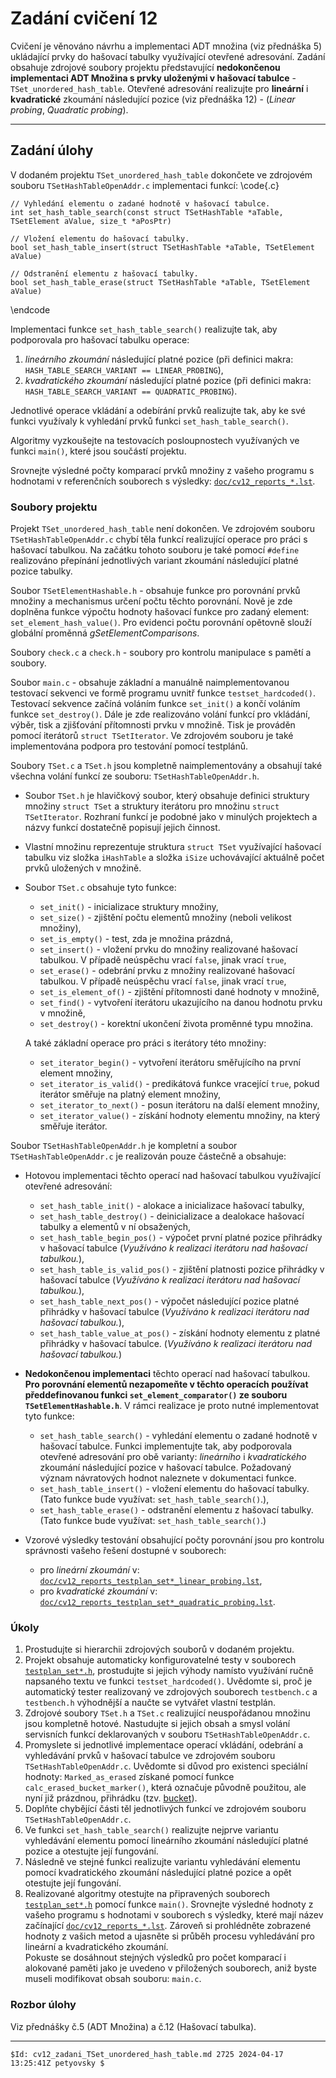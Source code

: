 # Zadání cvičení 12

Cvičení je věnováno návrhu a implementaci ADT množina (viz přednáška 5) ukládající prvky do hašovací tabulky využívající otevřené adresování.
Zadání obsahuje zdrojové soubory projektu představující **nedokončenou implementaci ADT Množina s prvky uloženými v hašovací tabulce** - `TSet_unordered_hash_table`.
Otevřené adresování realizujte pro **lineární** i **kvadratické** zkoumání následující pozice (viz přednáška 12) - (*Linear probing*, *Quadratic probing*).

---

## Zadání úlohy
V dodaném projektu `TSet_unordered_hash_table` dokončete ve zdrojovém souboru `TSetHashTableOpenAddr.c` implementaci funkcí:  \code{.c}

	// Vyhledání elementu o zadané hodnotě v hašovací tabulce.
	int set_hash_table_search(const struct TSetHashTable *aTable, TSetElement aValue, size_t *aPosPtr)
	
	// Vložení elementu do hašovací tabulky.
	bool set_hash_table_insert(struct TSetHashTable *aTable, TSetElement aValue)
	
	// Odstranění elementu z hašovací tabulky.
	bool set_hash_table_erase(struct TSetHashTable *aTable, TSetElement aValue)
\endcode   

Implementaci funkce `set_hash_table_search()` realizujte tak, aby podporovala pro hašovací tabulku operace:

  1. *lineárního zkoumání* následující platné pozice (při definici makra: `HASH_TABLE_SEARCH_VARIANT == LINEAR_PROBING`),
  2. *kvadratického zkoumání* následující platné pozice (při definici makra: `HASH_TABLE_SEARCH_VARIANT == QUADRATIC_PROBING`).

Jednotlivé operace vkládání a odebírání prvků realizujte tak, aby ke své funkci využívaly k vyhledání prvků funkci `set_hash_table_search()`.

Algoritmy vyzkoušejte na testovacích posloupnostech využívaných ve funkci `main()`, které jsou součástí projektu.

Srovnejte výsledné počty komparací prvků množiny z vašeho programu s hodnotami v referenčních souborech s výsledky: [`doc/cv12_reports_*.lst`](examples.html).

### Soubory projektu

Projekt `TSet_unordered_hash_table` není dokončen. Ve zdrojovém souboru `TSetHashTableOpenAddr.c` chybí těla funkcí realizující operace pro práci s hašovací tabulkou.
Na začátku tohoto souboru je také pomocí `#define` realizováno přepínání jednotlivých variant zkoumání následující platné pozice tabulky.

Soubor `TSetElementHashable.h` - obsahuje funkce pro porovnání prvků množiny a mechanismus určení počtu těchto porovnání. Nově je zde doplněna funkce výpočtu hodnoty hašovací funkce pro zadaný element: `set_element_hash_value()`.
Pro evidenci počtu porovnání opětovně slouží globální proměnná *gSetElementComparisons*.

Soubory `check.c` a `check.h` - soubory pro kontrolu manipulace s pamětí a soubory.

Soubor `main.c` - obsahuje základní a manuálně naimplementovanou testovací sekvenci ve formě programu uvnitř funkce `testset_hardcoded()`.
Testovací sekvence začíná voláním funkce `set_init()` a končí voláním funkce `set_destroy()`.
Dále je zde realizováno volání funkcí pro vkládání, výběr, tisk a zjišťování přítomnosti 
prvku v množině. Tisk je prováděn pomocí iterátorů `struct TSetIterator`. Ve zdrojovém souboru je také implementována podpora pro testování pomocí testplánů.

Soubory `TSet.c` a `TSet.h` jsou kompletně naimplementovány a obsahují také všechna volání funkcí ze souboru: `TSetHashTableOpenAddr.h`.

 - Soubor `TSet.h` je hlavičkový soubor, který obsahuje definici
    struktury množiny `struct TSet` a struktury iterátoru pro množinu `struct TSetIterator`.
    Rozhraní funkcí je podobné jako v minulých projektech a názvy funkcí dostatečně popisují 
    jejich činnost.

 - Vlastní množinu reprezentuje struktura `struct TSet` využívající hašovací tabulku
    viz složka `iHashTable` a složka `iSize` uchovávající aktuálně počet prvků uložených v množině.

 - Soubor `TSet.c` obsahuje tyto funkce:
    - `set_init()` - inicializace struktury množiny,
    - `set_size()` - zjištění počtu elementů množiny (neboli velikost množiny),
    - `set_is_empty()` - test, zda je množina prázdná,
    - `set_insert()` - vložení prvku do množiny realizované hašovací tabulkou. V případě neúspěchu vrací `false`, jinak vrací `true`,
    - `set_erase()` - odebrání prvku z množiny realizované hašovací tabulkou. V případě neúspěchu vrací `false`, jinak vrací `true`,
    - `set_is_element_of()` - zjištění přítomnosti dané hodnoty v množině,
    - `set_find()` - vytvoření iterátoru ukazujícího na danou hodnotu prvku v množině,
    - `set_destroy()` - korektní ukončení života proměnné typu množina.
   
   A také základní operace pro práci s iterátory této množiny:
    - `set_iterator_begin()` - vytvoření iterátoru směřujícího na první element množiny,
    - `set_iterator_is_valid()` - predikátová funkce vracející `true`, pokud iterátor směřuje na platný element množiny,
    - `set_iterator_to_next()` - posun iterátoru na další element množiny,
    - `set_iterator_value()` - získání hodnoty elementu množiny, na který směřuje iterátor.

Soubor `TSetHashTableOpenAddr.h` je kompletní a soubor `TSetHashTableOpenAddr.c` je realizován pouze částečně a obsahuje:

 - Hotovou implementaci těchto operací nad hašovací tabulkou využívající otevřené adresování:
     - `set_hash_table_init()` - alokace a inicializace hašovací tabulky,
     - `set_hash_table_destroy()` - deinicializace a dealokace hašovací tabulky a elementů v ní obsažených,
     - `set_hash_table_begin_pos()` - výpočet první platné pozice přihrádky v hašovací tabulce (*Využíváno k realizaci iterátoru nad hašovací tabulkou.*),
     - `set_hash_table_is_valid_pos()` - zjištění platnosti pozice přihrádky v hašovací tabulce (*Využíváno k realizaci iterátoru nad hašovací tabulkou.*),
     - `set_hash_table_next_pos()` - výpočet následující pozice platné přihrádky v hašovací tabulce (*Využíváno k realizaci iterátoru nad hašovací tabulkou.*),
     - `set_hash_table_value_at_pos()` - získání hodnoty elementu z platné přihrádky v hašovací tabulce. (*Využíváno k realizaci iterátoru nad hašovací tabulkou.*)

 - **Nedokončenou implementaci** těchto operací nad hašovací tabulkou. **Pro porovnání elementů nezapomeňte v těchto operacích používat předdefinovanou funkci `set_element_comparator()` ze souboru `TSetElementHashable.h`**. V rámci realizace je proto nutné implementovat tyto funkce:
     - `set_hash_table_search()` - vyhledání elementu o zadané hodnotě v hašovací tabulce. Funkci implementujte tak, 
       aby podporovala otevřené adresování pro obě varianty: *lineárního* i *kvadratického* zkoumání následující pozice v hašovací tabulce.
       Požadovaný význam návratových hodnot naleznete v dokumentaci funkce.
     - `set_hash_table_insert()` - vložení elementu do hašovací tabulky. (Tato funkce bude využívat: `set_hash_table_search()`.),
     - `set_hash_table_erase()` - odstranění elementu z hašovací tabulky. (Tato funkce bude využívat: `set_hash_table_search()`.)

 - Vzorové výsledky testování obsahující počty porovnání jsou pro kontrolu správnosti vašeho řešení dostupné v souborech:
     - pro *lineární zkoumání* v: [`doc/cv12_reports_testplan_set*_linear_probing.lst`](examples.html),
     - pro *kvadratické zkoumání* v: [`doc/cv12_reports_testplan_set*_quadratic_probing.lst`](examples.html).

### Úkoly

 1. Prostudujte si hierarchii zdrojových souborů v dodaném projektu.
 2. Projekt obsahuje automaticky konfigurovatelné testy v souborech [`testplan_set*.h`](files.html), prostudujte si jejich výhody namísto využívání ručně napsaného textu ve funkci
    `testset_hardcoded()`. Uvědomte si, proč je automatický tester realizovaný ve zdrojových souborech `testbench.c` a `testbench.h` výhodnější a naučte se vytvářet vlastní testplán.
 3. Zdrojové soubory `TSet.h` a `TSet.c` realizující neuspořádanou množinu jsou kompletně hotové. Nastudujte si jejich obsah a smysl volání servisních funkcí deklarovaných v souboru `TSetHashTableOpenAddr.c`.
 4. Promyslete si jednotlivé implementace operací vkládání, odebrání a vyhledávání prvků v hašovací tabulce ve zdrojovém souboru `TSetHashTableOpenAddr.c`. Uvědomte si důvod pro existenci speciální hodnoty: `Marked_as_erased` získané pomocí funkce `calc_erased_bucket_marker()`, která označuje původně použitou, ale nyní již prázdnou, přihrádku (tzv. [bucket](https://en.wikipedia.org/wiki/Bucket_sort)).
 5. Doplňte chybějící části těl jednotlivých funkcí ve zdrojovém souboru `TSetHashTableOpenAddr.c`.
 6. Ve funkci `set_hash_table_search()` realizujte nejprve variantu vyhledávání elementu pomocí lineárního zkoumání následující platné pozice a otestujte její fungování.
 7. Následně ve stejné funkci realizujte variantu vyhledávání elementu pomocí kvadratického zkoumání následující platné pozice a opět otestujte její fungování.
 8. Realizované algoritmy otestujte na připravených souborech [`testplan_set*.h`](files.html) pomocí funkce `main()`.
    Srovnejte výsledné hodnoty z vašeho programu s hodnotami v souborech s výsledky, které mají název začínající [`doc/cv12_reports_*.lst`](examples.html). Zároveň si prohlédněte
    zobrazené hodnoty z vašich metod a ujasněte si průběh procesu vyhledávání pro lineární a kvadratického zkoumání.   
    Pokuste se dosáhnout stejných výsledků pro počet komparací i alokované paměti jako je uvedeno v přiložených souborech, aniž byste museli modifikovat obsah
    souboru: `main.c`.

### Rozbor úlohy

Viz přednášky č.5 (ADT Množina) a č.12 (Hašovací tabulka).

---
`$Id: cv12_zadani_TSet_unordered_hash_table.md 2725 2024-04-17 13:25:41Z petyovsky $`
